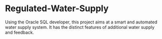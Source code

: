 # Regulated-Water-Supply

Using the Oracle SQL developer, this project aims at a smart and automated water supply system. It has the distinct features of additional water supply and feedback.

